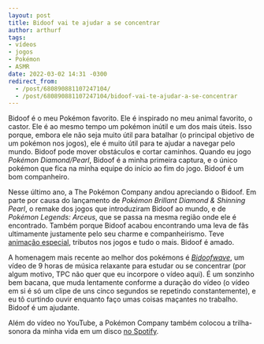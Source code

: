 ```yaml
---
layout: post
title: Bidoof vai te ajudar a se concentrar
author: arthurf
tags:
- vídeos
- jogos
- Pokémon
- ASMR
date: 2022-03-02 14:31 -0300
redirect_from:
  - /post/680890881107247104/
  - /post/680890881107247104/bidoof-vai-te-ajudar-a-se-concentrar
---
```

Bidoof é o meu Pokémon favorito. Ele é inspirado no meu animal favorito, o castor. Ele é ao mesmo tempo um pokémon inútil e um dos mais úteis. Isso porque, embora ele não seja muito útil para batalhar (o principal objetivo de um pokémon nos jogos), ele é muito útil para te ajudar a navegar pelo mundo. Bidoof pode mover obstáculos e cortar caminhos. Quando eu jogo *Pokémon Diamond/Pearl*, Bidoof é a minha primeira captura, e o único pokémon que fica na minha equipe do início ao fim do jogo. Bidoof é um bom companheiro.

Nesse último ano, a The Pokémon Company andou apreciando o Bidoof. Em parte por causa do lançamento de *Pokémon Brillant Diamond & Shinning Pearl*, o remake dos jogos que introduziram Bidoof ao mundo, e de *Pokémon Legends: Arceus*, que se passa na mesma região onde ele é encontrado. Também porque Bidoof acabou encontrando uma leva de fãs ultimamente justamente pelo seu charme e companheirismo. Teve [animação especial](https://www.youtube.com/watch?v=UTidwW3iLHk), tributos nos jogos e tudo o mais. Bidoof é amado.

A homenagem mais recente ao melhor dos pokémons é [*Bidoofwave*](https://www.youtube.com/watch?v=quVTxd6B1jg), um vídeo de 9 horas de música relaxante para estudar ou se concentrar (por algum motivo, TPC não quer que eu incorpore o vídeo aqui). É um sonzinho bem bacana, que muda lentamente conforme a duração do vídeo (o vídeo em si é só um clipe de uns cinco segundos se repetindo constantemente), e eu tô curtindo ouvir enquanto faço umas coisas maçantes no trabalho. Bidoof é um ajudante.

Além do vídeo no YouTube, a Pokémon Company também colocou a trilha-sonora da minha vida em um disco [no Spotify](https://open.spotify.com/album/56C0RVVhl02l54eIxrZgJ1).
